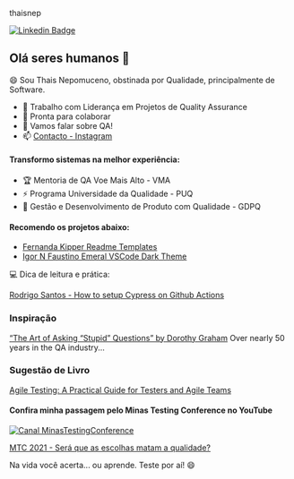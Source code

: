 thaisnep

[![Linkedin Badge](https://img.shields.io/badge/-thaisnepomucenosilva-fbca16?style=flat-square&logo=Linkedin&logoColor=white&link=https://www.linkedin.com/in/thaisnepomucenosilva/)](https://www.linkedin.com/in/thaisnepomucenosilva/) 

## Olá seres humanos 👋

😄 Sou Thais Nepomuceno, obstinada por Qualidade, principalmente de Software.


- 🚀 Trabalho com Liderança em Projetos de Quality Assurance
- 👯 Pronta para colaborar
- 💬 Vamos falar sobre QA!
- 📫 [Contacto - Instagram](https://www.instagram.com/aqathaisnepomuceno/)



#### Transformo sistemas na melhor experiência:

- 🏆 Mentoria de QA Voe Mais Alto - VMA
- ⚡️ Programa Universidade da Qualidade - PUQ 
- 🔭 Gestão e Desenvolvimento de Produto com Qualidade - GDPQ


#### Recomendo os projetos abaixo:

- [Fernanda Kipper Readme Templates](https://github.com/Fernanda-Kipper/Readme-Templates/commits?author=Fernanda-Kipper)
- [Igor N Faustino Emeral VSCode Dark Theme](https://github.com/igornfaustino/emerald-vscode-theme)


💻 Dica de leitura e prática:

 [Rodrigo Santos - How to setup Cypress on Github Actions](https://dev.to/rodrigosta/how-to-setup-cypress-on-github-actions-45b6)


### Inspiração
[“The Art of Asking “Stupid” Questions” by Dorothy Graham](https://youtu.be/JurPvW5tUAM)
Over nearly 50 years in the QA industry...


### Sugestão de Livro
[Agile Testing: A Practical Guide for Testers and Agile Teams](https://amzn.to/3QsUSTv)


#### Confira minha passagem pelo Minas Testing Conference no YouTube

[![Canal MinasTestingConference](https://badgen.net/badge/Youtube/MTC?icon=youtube)](https://www.youtube.com/c/MinasTestingConference)


[MTC 2021 - Será que as escolhas matam a qualidade?](https://youtu.be/U8LLTuk4llU)
 
 
Na vida você acerta... ou aprende. Teste por aí! 😄

